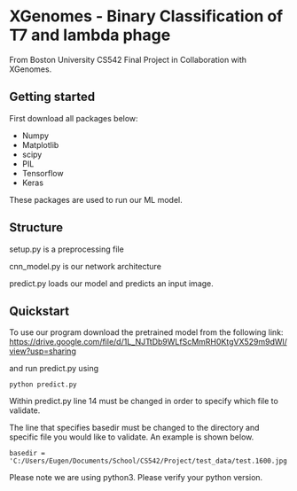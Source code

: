 # XGenomes - Binary Classification of T7 and lambda phage
From Boston University CS542 Final Project in Collaboration with XGenomes.

## Getting started
First download all packages below:
- Numpy
- Matplotlib
- scipy
- PIL
- Tensorflow
- Keras

These packages are used to run our ML model.

## Structure
setup.py is a preprocessing file

cnn_model.py is our network architecture

predict.py loads our model and predicts an input image.

## Quickstart
To use our program download the pretrained model from the following link: https://drive.google.com/file/d/1L_NJTtDb9WLfScMmRH0KtgVX529m9dWl/view?usp=sharing

and run predict.py using 
```
python predict.py
```
Within predict.py line 14 must be changed in order to specify which file to validate. 

The line that specifies basedir must be changed to the directory and specific file you would like to validate. An example is shown below.
```
basedir = 'C:/Users/Eugen/Documents/School/CS542/Project/test_data/test.1600.jpg'
```
Please note we are using python3. Please verify your python version.

